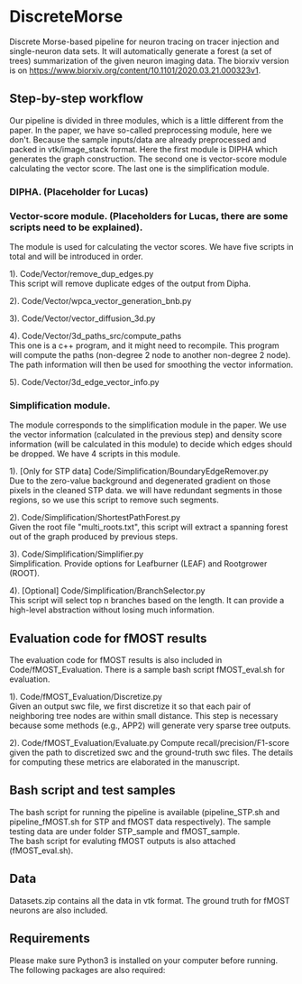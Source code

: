 # DiscreteMorse
Discrete Morse-based pipeline for neuron tracing on tracer injection and single-neuron data sets. It will automatically generate a forest (a set of trees) summarization of the given neuron imaging data. The biorxiv version is on https://www.biorxiv.org/content/10.1101/2020.03.21.000323v1. 

## Step-by-step workflow

Our pipeline is divided in three modules, which is a little different from the paper. In the paper, we have so-called preprocessing module, here we don't. Because the sample inputs/data are already preprocessed and packed in vtk/image_stack format. Here the first module is DIPHA which generates the graph construction. The second one is vector-score module calculating the vector score. The last one is the simplification module.

### DIPHA. (Placeholder for Lucas)




### Vector-score module. (Placeholders for Lucas, there are some scripts need to be explained).
The module is used for calculating the vector scores. We have five scripts in total and will be introduced in order.

1). Code/Vector/remove_dup_edges.py  
This script will remove duplicate edges of the output from Dipha.

2). Code/Vector/wpca_vector_generation_bnb.py

3). Code/Vector/vector_diffusion_3d.py

4). Code/Vector/3d_paths_src/compute_paths  
This one is a c++ program, and it might need to recompile. This program will compute the paths (non-degree 2 node to another non-degree 2 node). The path information will then be used for smoothing the vector information.

5). Code/Vector/3d_edge_vector_info.py

### Simplification module.
The module corresponds to the simplification module in the paper. We use the vector information (calculated in the previous step) and density score information (will be calculated in this module) to decide which edges should be dropped. We have 4 scripts in this module.

1). [Only for STP data] Code/Simplification/BoundaryEdgeRemover.py  
Due to the zero-value background and degenerated gradient on those pixels in the cleaned STP data. we will have redundant segments in those regions, so we use this script to remove such segments.

2). Code/Simplification/ShortestPathForest.py  
Given the root file "multi_roots.txt", this script will extract a spanning forest out of the graph produced by previous steps.

3). Code/Simplification/Simplifier.py  
Simplification. Provide options for Leafburner (LEAF) and Rootgrower (ROOT).

4). [Optional]  Code/Simplification/BranchSelector.py  
This script will select top n branches based on the length. It can provide a high-level abstraction without losing much information.

## Evaluation code for fMOST results
The evaluation code for fMOST results is also included in Code/fMOST_Evaluation. There is a sample bash script fMOST_eval.sh for evaluation.  

1). Code/fMOST_Evaluation/Discretize.py  
Given an output swc file, we first discretize it so that each pair of neighboring tree nodes are within small distance. This step is necessary because some methods (e.g., APP2) will generate very sparse tree outputs.

2). Code/fMOST_Evaluation/Evaluate.py
Compute recall/precision/F1-score given the path to discretized swc and the ground-truth swc files. The details for computing these metrics are elaborated in the manuscript.

## Bash script and test samples
The bash script for running the pipeline is available (pipeline_STP.sh and pipeline_fMOST.sh for STP and fMOST data respectively). The sample testing data are under folder STP_sample and fMOST_sample.  
The bash script for evaluting fMOST outputs is also attached (fMOST_eval.sh).

## Data
Datasets.zip contains all the data in vtk format. The ground truth for fMOST neurons are also included.

## Requirements
Please make sure Python3 is installed on your computer before running.
The following packages are also required:
